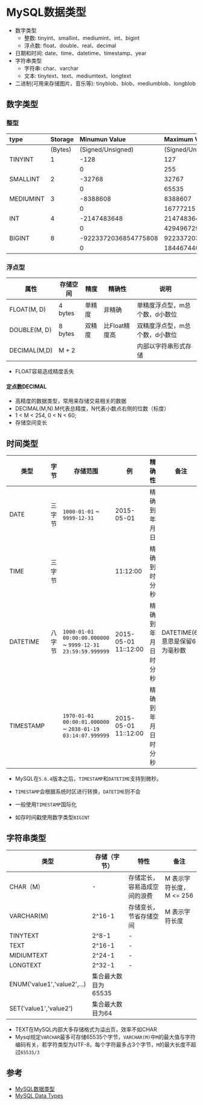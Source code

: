 # MySQL数据类型

- 数字类型
  - 整数: tinyint、smallint、mediumint、int、bigint
  - 浮点数: float、double、real、decimal
- 日期和时间: date、time、datetime、timestamp、year
- 字符串类型
  - 字符串: char、varchar
  - 文本: tinytext、text、mediumtext、longtext
- 二进制(可用来存储图片、音乐等): tinyblob、blob、mediumblob、longblob

## 数字类型

### 整型

| type      | Storage | Minumun Value        | Maximum Value        |
| :-------- | :------ | :------------------- | :------------------- |
|           | (Bytes) | (Signed/Unsigned)    | (Signed/Unsigned)    |
| TINYINT   | 1       | -128                 | 127                  |
|           |         | 0                    | 255                  |
| SMALLINT  | 2       | -32768               | 32767                |
|           |         | 0                    | 65535                |
| MEDIUMINT | 3       | -8388608             | 8388607              |
|           |         | 0                    | 16777215             |
| INT       | 4       | -2147483648          | 2147483647           |
|           |         | 0                    | 4294967295           |
| BIGINT    | 8       | -9223372036854775808 | 9223372036854775807  |
|           |         | 0                    | 18446744073709551615 |

### 浮点型

| 属性         | 存储空间 | 精度   | 精确性        | 说明                           |
| ------------ | -------- | ------ | ------------- | ------------------------------ |
| FLOAT(M, D)  | 4 bytes  | 单精度 | 非精确        | 单精度浮点型，m总个数，d小数位 |
| DOUBLE(M, D) | 8 bytes  | 双精度 | 比Float精度高 | 双精度浮点型，m总个数，d小数位 |
| DECIMAL(M,D) | M + 2    |        |               | 内部以字符串形式存储           |

- FLOAT容易造成精度丢失

#### 定点数DECIMAL

- 高精度的数据类型，常用来存储交易相关的数据
- DECIMAL(M,N).M代表总精度，N代表小数点右侧的位数（标度）
- 1 < M < 254, 0 < N < 60;
- 存储空间变长

## 时间类型

| 类型 | 字节 | 存储范围 | 例 | 精确性 | 备注 |
| ---- | ----  | ---- | ---- | ---- | ---- |
| DATE | 三字节 | `1000-01-01` ~ `9999-12-31` | 2015-05-01 | 精确到年月日 ||
| TIME | 三字节 |  | 11:12:00 | 精确到时分秒 ||
| DATETIME | 八字节 | `1000-01-01 00:00:00.000000` ~ `9999-12-31 23:59:59.999999` | 2015-05-01 11::12:00 | 精确到年月日时分秒 | DATETIME(6)意思是保留6为毫秒数|
| TIMESTAMP |  | `1970-01-01 00:00:01.000000` ~ `2038-01-19 03:14:07.999999` | 2015-05-01 11::12:00 | 精确到年月日时分秒 ||

- MySQL在`5.6.4`版本之后，`TIMESTAMP`和`DATETIME`支持到微秒。

- `TIMESTAMP`会根据系统时区进行转换，`DATETIME`则不会

- 一般使用`TIMESTAMP`国际化
- 如存时间戳使用数字类型`BIGINT`

## 字符串类型

| 类型 | 存储（字节） | 特性 | 备注 |
| ---- | ----  | ---- | ---- |
| CHAR（M） | - | 存储定长，容易造成空间的浪费 |M 表示字符长度，M <= 256|
| VARCHAR(M) | 2^16-1 | 存储变长，节省存储空间 | M 表示字符长度 |
| TINYTEXT | 2^8-1 | - ||
| TEXT | 2^16-1 | - ||
| MIDIUMTEXT | 2^24-1 | - ||
| LONGTEXT | 2^32-1 | - ||
| ENUM('value1','value2',...) | 集合最大数目为65535 |||
| SET('value1','value2') | 集合最大数目为64 |||

- TEXT在MySQL内部大多存储格式为溢出页，效率不如CHAR
- Mysql规定`VARCHAR`最多可存储65535个字节，`VARCHAR(M)`中`M`的最大值与字符编码有关，若字符类型为UTF-8，每个字符最多占3个字节，`M`的最大长度不超过`65535/3`

## 参考

- [MySQL数据类型](https://github.com/jaywcjlove/handbook/blob/master/MySQL/MySQL%E6%95%B0%E6%8D%AE%E7%B1%BB%E5%9E%8B.md)
- [MySQL Data Types](http://www.mysqltutorial.org/mysql-data-types.aspx)